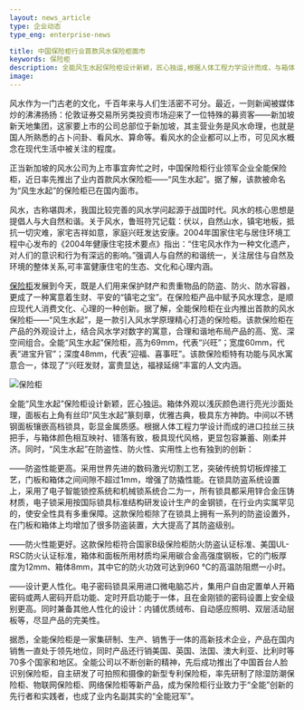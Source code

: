 ```yaml
---
layout: news_article
type: 企业动态
type_eng: enterprise-news

title: 中国保险柜行业首款风水保险柜面市
keywords: 保险柜
description: 全能风生水起保险柜设计新颖，匠心独运,根据人体工程力学设计而成，与箱体颜色相互映衬、错落有致，极具现代风格，更显包容兼蓄、刚柔并济。
image: 
---
```

风水作为一门古老的文化，千百年来与人们生活密不可分。最近，一则新闻被媒体炒的沸沸扬扬：伦敦证券交易所另类投资市场迎来了一位特殊的募资客——新加坡新天地集团，这家要上市的公司总部位于新加坡，其主营业务是风水命理，也就是国人所熟悉的占卜问卦、看风水、算命等。看风水的企业都可以上市，可见风水概念在现代生活中被关注的程度。

正当新加坡的风水公司为上市事宜奔忙之时，中国保险柜行业领军企业全能保险柜，近日率先推出了业内首款风水保险柜——“风生水起”。据了解，该款被命名为“风生水起”的保险柜已在国内面市。

风水，古称堪舆术，我国比较完善的风水学问起源于战国时代。风水的核心思想是提倡人与大自然和谐。关于风水，鲁班符咒记载：伏以，自然山水，镇宅地板，抵抗一切灾难，家宅吉祥如意，家庭兴旺发达安康。2004年国家住宅与居住环境工程中心发布的《2004年健康住宅技术要点》指出：“住宅风水作为一种文化遗产，对人们的意识和行为有深远的影响。”强调人与自然的和谐统一，关注居住与自然及环境的整体关系,可丰富健康住宅的生态、文化和心理内涵。

[保险柜](http://www.qnn.com.cn/)发展到今天，既是人们用来保护财产和贵重物品的防盗、防火、防水容器，更成了一种寓意着生财、平安的“镇宅之宝”。在保险柜产品中赋予风水理念，是顺应现代人消费文化、心理的一种创新。据了解，全能保险柜在业内推出首款的风水保险柜——“风生水起”，是一款引入风水学原理精心打造的保险柜。该款保险柜在产品的外观设计上，结合风水学对数字的寓意，合理和谐地布局产品的高、宽、深空间组合。全能“风生水起”保险柜，高为69mm，代表“兴旺”；宽度60mm，代表“进宝升官”；深度48mm，代表“迎福、喜事旺”。该款保险柜特有功能与风水寓意合一，体现了“兴旺发财，富贵显达，福禄延绵”丰富的人文内涵。

![保险柜](http://www.qnn.com.cn/image-news/id036701.jpg)

全能“风生水起”保险柜设计新颖，匠心独运。箱体外观以浅灰颜色进行亮光沙面处理，面板右上角有丝印“风生水起”篆刻章，优雅古典，极具东方神韵。中间以不锈钢面板镶嵌高档锁具，彰显金属质感。根据人体工程力学设计而成的进口拉丝三扶把手，与箱体颜色相互映衬、错落有致，极具现代风格，更显包容兼蓄、刚柔并济。同时，“风生水起”在防盗性、防火性、实用性上也有独到的创新：

——防盗性能更高。采用世界先进的数码激光切割工艺，突破传统剪切板焊接工艺，门板和箱体之间间隙不超过1mm，增强了防撬性能。在锁具防盗系统设置上，采用了电子智能锁控系统和机械锁系统合二为一，所有锁具都采用锌合金压铸材质，电子锁采用按国际锁具标准结构研发设计生产的金钢锁，在行业内实属罕见的，使安全性具有多重保障。这款保险柜除了在锁具上拥有一系列的防盗设置外，在门板和箱体上均增加了很多防盗装置，大大提高了其防盗级别。

——防火性能更好。这款保险柜符合国家B级保险柜防火防盗认证标准、美国UL-RSC防火认证标准，箱体和面板所用材质均采用碳合金高强度钢板，它的门板厚度为12mm、箱体8mm，其中它的防火功效可达到960 ℃的高温防阻燃一小时。

——设计更人性化。电子密码锁具采用进口微电脑芯片，集用户自由定置单人开箱密码或两人密码开启功能、定时开启功能于一体，且在金刚锁的密码设置上安全级别更高。同时兼备其他人性化的设计：内铺优质绒布、自动感应照明、双层活动层板等，尽显产品的完美性。

据悉，全能保险柜是一家集研制、生产、销售于一体的高新技术企业，产品在国内销售一直处于领先地位，同时产品还行销美国、英国、法国、澳大利亚、比利时等70多个国家和地区。全能公司以不断创新的精神，先后成功推出了中国首台人脸识别保险柜，自主研发了可拍照和摄像的新型专利保险柜，率先研制了除湿防潮保险柜、物联网保险柜、网络保险柜等新产品，成为保险柜行业致力于“全能”创新的先行者和实践者，也成了业内名副其实的“全能冠军”。
